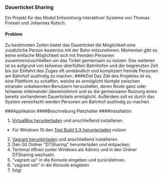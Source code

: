 ### Dauerticket Sharing
Ein Projekt für das Modul Entwicklung interaktiver Systeme von Thomas Friesen und Johannes Kutsch.
#### Problem
Zu bestimmten Zeiten bietet das Dauerticket die Möglichkeit eine zusätzliche Person
kostenlos mit der Bahn mitzunehmen. Momentan gibt es keine einfache Möglichkeit
sich mit fremden Personen zusammenzuschließen um das Ticket gemeinsam zu
nutzen. Des weiteren ist es aufgrund von teilweise überfüllten Bahnhöfen und der
begrenzten Zeit bis zur Einfahrt des Zuges oft umständlich und kompliziert fremde
Personen am Bahnhof ausfindig zu machen.
####Ziel
Das Ziel des Projektes ist es, eine Plattform zu schaffen, welche es ermöglicht Kontakt
zwischen einander unbekannten Benutzern herzustellen, deren Route ganz oder
teilweise miteinander übereinstimmt und so die gemeinsame Nutzung eines bereits
vorhandenen Dauertickets ermöglicht. Außerdem soll es durch das System
vereinfacht werden Personen am Bahnhof ausfindig zu machen.

###Applikation
####Beschreibung
Platzhalter
####Installation
1. [VirtualBox herunterladen](http://www.oracle.com/technetwork/server-storage/virtualbox/downloads/index.html) und anschließend installieren.
 * Für Windows 10 den [Test Build 5.X herunterladen](https://www.virtualbox.org/wiki/Testbuilds) nutzen
2. [Vagrant herunterladen](https://www.vagrantup.com/downloads.html) und anschließend installieren.
3. Den Git Ordner "DTSharing" herunterladen und entpacken.
4. Terminal öffnen (unter Windows als Admin) und in den Ordner DTSharing wechseln.
5. "vagrant up" in die Konsole eingeben und zurücklehnen.
6. "vagrant ssh" in die Konsole eingeben
7. folgt

